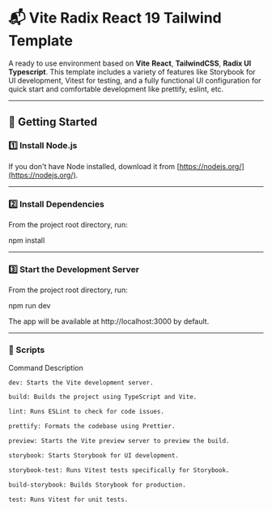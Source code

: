 # 📬 Vite Radix React 19 Tailwind Template

A ready to use environment based on **Vite** **React**, **TailwindCSS**, **Radix UI** **Typescript**. This template includes a variety of features like Storybook for UI development, Vitest for testing, and a fully functional UI configuration for quick start and comfortable development like prettify, eslint, etc.

---

## 🚀 Getting Started

### 1️⃣ Install Node.js

If you don't have Node installed, download it from [https://nodejs.org/](https://nodejs.org/).

---

### 2️⃣ Install Dependencies

From the project root directory, run:

npm install

---

### 3️⃣ Start the Development Server

From the project root directory, run:

npm run dev

The app will be available at http://localhost:3000 by default.


---

### 📝 Scripts

Command Description

```bash
dev: Starts the Vite development server.

build: Builds the project using TypeScript and Vite.

lint: Runs ESLint to check for code issues.

prettify: Formats the codebase using Prettier.

preview: Starts the Vite preview server to preview the build.

storybook: Starts Storybook for UI development.

storybook-test: Runs Vitest tests specifically for Storybook.

build-storybook: Builds Storybook for production.

test: Runs Vitest for unit tests.

```

